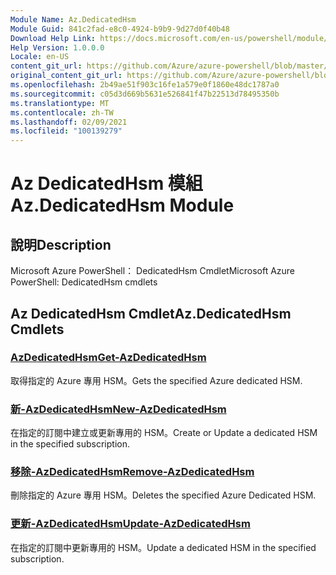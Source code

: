 ```yaml
---
Module Name: Az.DedicatedHsm
Module Guid: 841c2fad-e8c0-4924-b9b9-9d27d0f40b48
Download Help Link: https://docs.microsoft.com/en-us/powershell/module/az.dedicatedhsm
Help Version: 1.0.0.0
Locale: en-US
content_git_url: https://github.com/Azure/azure-powershell/blob/master/src/DedicatedHsm/help/Az.DedicatedHsm.md
original_content_git_url: https://github.com/Azure/azure-powershell/blob/master/src/DedicatedHsm/help/Az.DedicatedHsm.md
ms.openlocfilehash: 2b49ae51f903c16fe1a579e0f1860e48dc1787a0
ms.sourcegitcommit: c05d3d669b5631e526841f47b22513d78495350b
ms.translationtype: MT
ms.contentlocale: zh-TW
ms.lasthandoff: 02/09/2021
ms.locfileid: "100139279"
---
```

# <span data-ttu-id="479c3-101">Az DedicatedHsm 模組</span><span class="sxs-lookup"><span data-stu-id="479c3-101">Az.DedicatedHsm Module</span></span>
## <span data-ttu-id="479c3-102">說明</span><span class="sxs-lookup"><span data-stu-id="479c3-102">Description</span></span>
<span data-ttu-id="479c3-103">Microsoft Azure PowerShell： DedicatedHsm Cmdlet</span><span class="sxs-lookup"><span data-stu-id="479c3-103">Microsoft Azure PowerShell: DedicatedHsm cmdlets</span></span>

## <span data-ttu-id="479c3-104">Az DedicatedHsm Cmdlet</span><span class="sxs-lookup"><span data-stu-id="479c3-104">Az.DedicatedHsm Cmdlets</span></span>
### [<span data-ttu-id="479c3-105">AzDedicatedHsm</span><span class="sxs-lookup"><span data-stu-id="479c3-105">Get-AzDedicatedHsm</span></span>](Get-AzDedicatedHsm.md)
<span data-ttu-id="479c3-106">取得指定的 Azure 專用 HSM。</span><span class="sxs-lookup"><span data-stu-id="479c3-106">Gets the specified Azure dedicated HSM.</span></span>

### [<span data-ttu-id="479c3-107">新-AzDedicatedHsm</span><span class="sxs-lookup"><span data-stu-id="479c3-107">New-AzDedicatedHsm</span></span>](New-AzDedicatedHsm.md)
<span data-ttu-id="479c3-108">在指定的訂閱中建立或更新專用的 HSM。</span><span class="sxs-lookup"><span data-stu-id="479c3-108">Create or Update a dedicated HSM in the specified subscription.</span></span>

### [<span data-ttu-id="479c3-109">移除-AzDedicatedHsm</span><span class="sxs-lookup"><span data-stu-id="479c3-109">Remove-AzDedicatedHsm</span></span>](Remove-AzDedicatedHsm.md)
<span data-ttu-id="479c3-110">刪除指定的 Azure 專用 HSM。</span><span class="sxs-lookup"><span data-stu-id="479c3-110">Deletes the specified Azure Dedicated HSM.</span></span>

### [<span data-ttu-id="479c3-111">更新-AzDedicatedHsm</span><span class="sxs-lookup"><span data-stu-id="479c3-111">Update-AzDedicatedHsm</span></span>](Update-AzDedicatedHsm.md)
<span data-ttu-id="479c3-112">在指定的訂閱中更新專用的 HSM。</span><span class="sxs-lookup"><span data-stu-id="479c3-112">Update a dedicated HSM in the specified subscription.</span></span>

